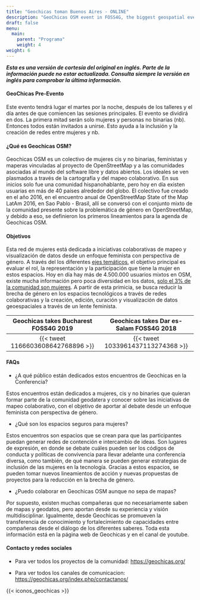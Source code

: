 ```yaml
---
title: "Geochicas toman Buenos Aires - ONLINE"
description: "GeoChicas OSM event in FOSS4G, the biggest geospatial event of 2021."
draft: false
menu:
  main:
    parent: "Programa"
    weight: 4
weight: 6
---
```


***Esta es una versión de cortesía del original en inglés. Parte de la información puede no estar actualizada. Consulta siempre la versión en inglés para comprobar la última información.***

#### GeoChicas Pre-Evento

Este evento tendrá lugar el martes por la noche, después de los talleres y el día antes de que comiencen las sesiones principales. El evento se dividirá en dos. La primera mitad serán solo mujeres y personas no binarias (nb). Entonces todos están invitados a unirse. Esto ayuda a la inclusión y la creación de redes entre mujeres y nb.

#### ¿Qué es Geochicas OSM?

Geochicas OSM es un colectivo de mujeres cis y no binarias, feministas y maperas vinculadas al proyecto de OpenStreetMap y a las comunidades asociadas al mundo del software libre y datos abiertos. Los ideales se ven plasmados a través de la cartografía y del mapeo colaborativo. En sus inicios solo fue una comunidad hispanohablante, pero hoy en día existen usuarias en más de 40 países alrededor del globo.
El colectivo fue creado en el año 2016, en el encuentro anual de OpenStreetMap State of the Map LatAm 2016, en Sao Pablo - Brasil, allí se conversó con el conjunto mixto de la comunidad presente sobre la problemática de género en OpenStreetMap, y debido a eso, se definieron los primeros lineamientos para la agenda de Geochicas OSM.

#### Objetivos

Esta red de mujeres está dedicada a iniciativas colaborativas de mapeo y visualización de datos desde un enfoque feminista con perspectiva de género. A través del los diferentes [ejes temáticos](https://es.wikipedia.org/wiki/Geochicas), el objetivo principal es evaluar el rol, la representación y la participación que tiene la mujer en estos espacios. Hoy en día hay más de 4.500.000 usuarios mixtos en OSM, existe mucha información pero poca diversidad en los datos, [solo el 3% de la comunidad son mujeres](https://slides.com/geochicasosm/geochicas-csvconf-v4-2019-11#/6). A partir de esta primicia, se busca reducir la brecha de género en los espacios tecnológicos a través de redes colaborativas y la creación, edición, curación y visualización de datos geoespaciales a través de un lente feminista.


| Geochicas takes Bucharest FOSS4G 2019|Geochicas takes Dar es-Salam FOSS4G 2018 |
|:------:|:-----------:|
| {{< tweet 1166603608642768896 >}} | {{< tweet 1033961437113274368 >}} |

#### FAQs

- ¿A qué público están dedicados estos encuentros de Geochicas en la Conferencia?

Estos encuentros están dedicados a mujeres, cis y no binaries que quieran formar parte de la comunidad geodatera y conocer sobre las iniciativas de mapeo colaborativo, con el objetivo de aportar al debate desde un enfoque feminista con perspectiva de género.


- ¿Qué son los espacios seguros para mujeres?

Estos encuentros son espacios que se crean para que las participantes puedan generar redes de contención e intercambio de ideas. Son lugares de expresión, en donde se debate cuáles pueden ser los códigos de conducta y políticas de convivencia para llevar adelante una conferencia diversa, como también, de qué manera se pueden generar estrategias de inclusión de las mujeres en la tecnología.
Gracias a estos espacios, se pueden tomar nuevos lineamientos de acción y nuevas propuestas de proyectos para la reducción en la brecha de género.


- ¿Puedo colaborar en Geochicas OSM aunque no sepa de mapas?

Por supuesto, existen muchas compañeras que no necesariamente saben de mapas y geodatos, pero aportan desde su experiencia y visión multidisciplinar. Igualmente, desde Geochicas se promueven la transferencia de conocimiento y fortalecimiento de capacidades entre compañeras desde el diálogo de los diferentes saberes. Toda esta información está en la página web de Geochicas y en el canal de youtube.


#### Contacto y redes sociales

- Para ver todos los proyectos de la comunidad: https://geochicas.org/

- Para ver todos los canales de comunicacion: https://geochicas.org/index.php/contactanos/

{{< iconos_geochicas >}}
